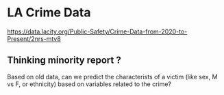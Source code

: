 # LA Crime Data

https://data.lacity.org/Public-Safety/Crime-Data-from-2020-to-Present/2nrs-mtv8

## Thinking minority report ? 

Based on old data, can we predict the characterists of a victim (like sex, M vs F, or ethnicity) based on variables related to the crime?
